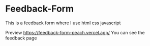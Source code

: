 # Feedback-Form
This is a feedback form where I use html css javascript

Preview
https://feedback-form-peach.vercel.app/
You can see the feedback page
